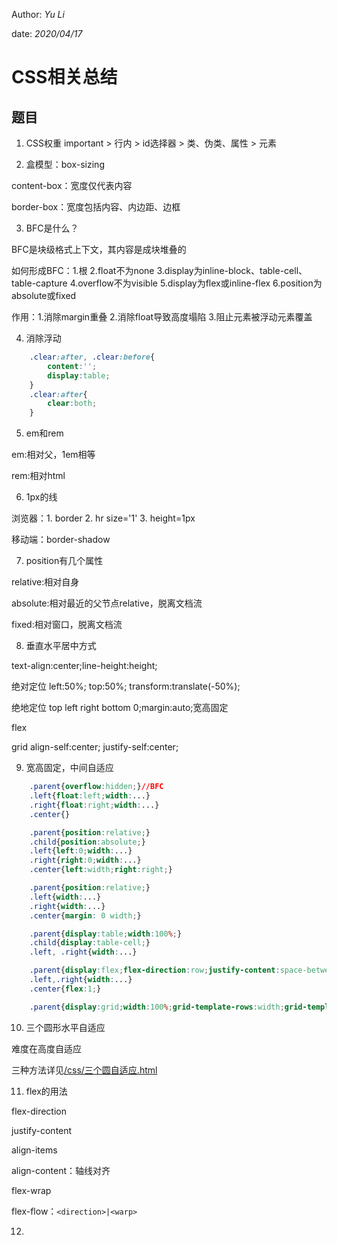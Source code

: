 Author: _Yu Li_

date: _2020/04/17_

# CSS相关总结

## 题目

1. CSS权重 important > 行内 > id选择器 > 类、伪类、属性 > 元素

2. 盒模型：box-sizing

content-box：宽度仅代表内容

border-box：宽度包括内容、内边距、边框

3. BFC是什么？

BFC是块级格式上下文，其内容是成块堆叠的

如何形成BFC：1.根 2.float不为none 3.display为inline-block、table-cell、table-capture 4.overflow不为visible 5.display为flex或inline-flex 6.position为absolute或fixed

作用：1.消除margin重叠 2.消除float导致高度塌陷 3.阻止元素被浮动元素覆盖

4. 消除浮动

```css
	.clear:after, .clear:before{
		content:'';
		display:table;
	}
	.clear:after{
		clear:both;
	}
```
5. em和rem

em:相对父，1em相等

rem:相对html

6. 1px的线

浏览器：1. border 2. hr size='1' 3. height=1px

移动端：border-shadow

7. position有几个属性

relative:相对自身

absolute:相对最近的父节点relative，脱离文档流

fixed:相对窗口，脱离文档流

8. 垂直水平居中方式

text-align:center;line-height:height;

绝对定位 left:50%; top:50%; transform:translate(-50%);

绝地定位 top left right bottom 0;margin:auto;宽高固定

flex

grid align-self:center; justify-self:center;

9. 宽高固定，中间自适应

```css
	.parent{overflow:hidden;}//BFC
	.left{float:left;width:...}
	.right{float:right;width:...}
	.center{}

	.parent{position:relative;}
	.child{position:absolute;}
	.left{left:0;width:...}
	.right{right:0;width:...}
	.center{left:width;right:right;}

	.parent{position:relative;}
	.left{width:...}
	.right{width:...}
	.center{margin: 0 width;}

	.parent{display:table;width:100%;}
	.child{display:table-cell;}
	.left, .right{width:...}

	.parent{display:flex;flex-direction:row;justify-content:space-between;}
	.left,.right{width:...}
	.center{flex:1;}

	.parent{display:grid;width:100%;grid-template-rows:width;grid-template-columns:width auto width;}
```

10. 三个圆形水平自适应

难度在高度自适应

三种方法详见[/css/三个圆自适应.html](/css/三个圆自适应.html)

11. flex的用法

flex-direction

justify-content

align-items

align-content：轴线对齐

flex-wrap

flex-flow：`<direction>|<warp>`

12. 